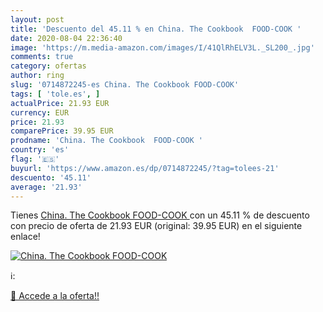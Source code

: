 ```yaml
---
layout: post
title: 'Descuento del 45.11 % en China. The Cookbook  FOOD-COOK '
date: 2020-08-04 22:36:40
image: 'https://m.media-amazon.com/images/I/41QlRhELV3L._SL200_.jpg'
comments: true
category: ofertas
author: ring
slug: '0714872245-es China. The Cookbook FOOD-COOK'
tags: [ 'tole.es', ]
actualPrice: 21.93 EUR
currency: EUR
price: 21.93
comparePrice: 39.95 EUR
prodname: 'China. The Cookbook  FOOD-COOK '
country: 'es'
flag: '🇪🇸'
buyurl: 'https://www.amazon.es/dp/0714872245/?tag=tolees-21'
descuento: '45.11'
average: '21.93'
---
```


Tienes [China. The Cookbook  FOOD-COOK ](https://www.amazon.es/dp/0714872245/?tag=tolees-21) con un 45.11 % de descuento con precio de oferta de 21.93 EUR (original: 39.95 EUR) en el siguiente enlace!

[![China. The Cookbook  FOOD-COOK ](https://m.media-amazon.com/images/I/41QlRhELV3L._SL200_.jpg)](https://www.amazon.es/dp/0714872245/?tag=tolees-21)

ℹ️:


[🛒 Accede a la oferta!!](https://www.amazon.es/dp/0714872245/?tag=tolees-21)
